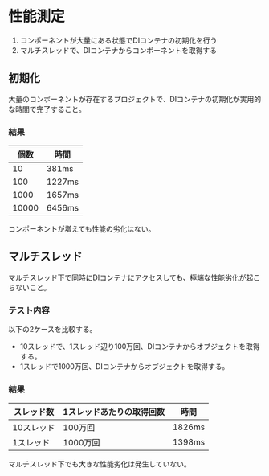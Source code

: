 # 性能測定

1. コンポーネントが大量にある状態でDIコンテナの初期化を行う
1. マルチスレッドで、DIコンテナからコンポーネントを取得する

## 初期化

大量のコンポーネントが存在するプロジェクトで、DIコンテナの初期化が実用的な時間で完了すること。

### 結果

|  個数 | 時間   |
|-------|--------|
|    10 | 381ms  |
|   100 | 1227ms |
|  1000 | 1657ms |
| 10000 | 6456ms |

コンポーネントが増えても性能の劣化はない。

## マルチスレッド

マルチスレッド下で同時にDIコンテナにアクセスしても、極端な性能劣化が起こらないこと。

### テスト内容

以下の2ケースを比較する。
- 10スレッドで、1スレッド辺り100万回、DIコンテナからオブジェクトを取得する。
- 1スレッドで1000万回、DIコンテナからオブジェクトを取得する。

### 結果

| スレッド数 | 1スレッドあたりの取得回数 | 時間   |
|------------|---------------------------|--------|
| 10スレッド | 100万回                   | 1826ms |
| 1スレッド  | 1000万回                  | 1398ms |


マルチスレッド下でも大きな性能劣化は発生していない。
